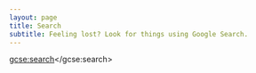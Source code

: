 ```yaml
---
layout: page
title: Search
subtitle: Feeling lost? Look for things using Google Search.
---
```


<script>
  (function() {
    var cx = '014150256298900832872:qfwy9snkq6q';
    var gcse = document.createElement('script');
    gcse.type = 'text/javascript';
    gcse.async = true;
    gcse.src = 'https://cse.google.com/cse.js?cx=' + cx;
    var s = document.getElementsByTagName('script')[0];
    s.parentNode.insertBefore(gcse, s);
  })();
</script>
<gcse:search></gcse:search>
